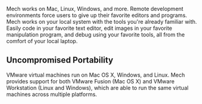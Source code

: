 ---
---
Mech works on Mac, Linux, Windows, and more. Remote development
environments force users to give up their favorite editors and
programs. Mech works on your local system with the tools you're
already familiar with. Easily code in your favorite text editor,
edit images in your favorite manipulation program, and debug
using your favorite tools, all from the comfort of your local
laptop.


## Uncompromised Portability

VMware virtual machines run on Mac OS X, Windows, and Linux. Mech provides
support for both VMware Fusion (Mac OS X) and VMware Workstation (Linux and
Windows), which are able to run the same virtual machines across multiple
platforms.
